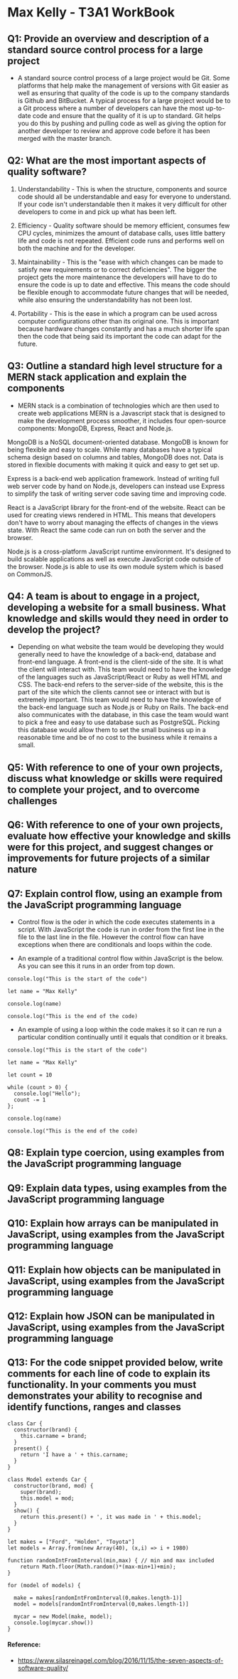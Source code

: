 # Max Kelly - T3A1 WorkBook

## Q1: Provide an overview and description of a standard source control process for a large project

  - A standard source control process of a large project would be Git. Some platforms that help make the management of versions with Git easier as well as ensuring that quality of the code is up to the company standards is Github and BitBucket. A typical process for a large project would be to a Git process where a number of developers can have the most up-to-date code and ensure that the quality of it is up to standard. Git helps you do this by pushing and pulling code as well as giving the option for another developer to review and approve code before it has been merged with the master branch.

## Q2: What are the most important aspects of quality software?

  1. Understandability - This is when the structure, components and source code should all be understandable and easy for everyone to understand. If your code isn't understandable then it makes it very difficult for other developers to come in and pick up what has been left. 

  2. Efficiency - Quality software should be memory efficient, consumes few CPU cycles, minimizes the amount of database calls, uses little battery life and code is not repeated. Efficient code runs and performs well on both the machine and for the developer. 

  3. Maintainability - This is the "ease with which changes can be made to satisfy new requirements or to correct deficiencies". The bigger the project gets the more maintenance the developers will have to do to ensure the code is up to date and effective. This means the code should be flexible enough to accommodate future changes that will be needed, while also ensuring the understandability has not been lost. 

  4. Portability - This is the ease in which a program can be used across computer configurations other than its original one. This is important because hardware changes constantly and has a much shorter life span then the code that being said its important the code can adapt for the future.

## Q3: Outline a standard high level structure for a MERN stack application and explain the components

  - MERN stack is a combination of technologies which are then used to create web applications MERN is a Javascript stack that is designed to make the development process smoother, it includes four open-source components: MongoDB, Express, React and Node.js. 
  
  MongoDB is a NoSQL document-oriented database. MongoDB is known for being flexible and easy to scale. While many databases have a typical schema design based on columns and tables, MongoDB does not. Data is stored in flexible documents with making it quick and easy to get set up. 
  
  Express is a back-end web application framework. Instead of writing full web server code by hand on Node.js, developers can instead use Express to simplify the task of writing server code saving time and improving code. 

  React is a JavaScript library for the front-end of the website. React can be used  for creating views rendered in HTML. This means that developers don't have to worry about managing the effects of changes in the views state. With React the same code can run on both the server and the browser. 

  Node.js is a cross-platform JavaScript runtime environment. It's designed to build scalable applications as well as execute JavaScript code outside of the browser. Node.js is able to use its own module system which is based on CommonJS. 

## Q4: A team is about to engage in a project, developing a website for a small business. What knowledge and skills would they need in order to develop the project?

  - Depending on what website the team would be developing they would generally need to have the knowledge of a back-end, database and front-end language. A front-end is the client-side of the site. It is what the client will interact with. This team would need to have the knowledge of the languages such as JavaScript/React or Ruby as well HTML and CSS. The back-end refers to the server-side of the website, this is the part of the site which the clients cannot see or interact with but is extremely important. This team would need to have the knowledge of the back-end language such as Node.js or Ruby on Rails. The back-end also communicates with the database, in this case the team would want to pick a free and easy to use database such as PostgreSQL. Picking this database would allow them to set the small business up in a reasonable time and be of no cost to the business while it remains a small. 

## Q5: With reference to one of your own projects, discuss what knowledge or skills were required to complete your project, and to overcome challenges



## Q6: With reference to one of your own projects, evaluate how effective your knowledge and skills were for this project, and suggest changes or improvements for future projects of a similar nature

## Q7: Explain control flow, using an example from the JavaScript programming language

  - Control flow is the oder in which the code executes statements in a script. With JavaScript the code is run in order from the first line in the file to the last line in the file. However the control flow can have exceptions when there are conditionals and loops within the code. 

  - An example of a traditional control flow within JavaScript is the below. As you can see this it runs in an order from top down.

  ```
  console.log("This is the start of the code")

  let name = "Max Kelly" 

  console.log(name)

  console.log("This is the end of the code)
  ```

  - An example of using a loop within the code makes it so it can re run a particular condition continually until it equals that condition or it breaks. 

  ```
  console.log("This is the start of the code")

  let name = "Max Kelly" 

  let count = 10

  while (count > 0) {
    console.log("Hello");
    count -= 1
  };

  console.log(name)

  console.log("This is the end of the code)
  ```

## Q8: Explain type coercion, using examples from the JavaScript programming language

## Q9: Explain data types, using examples from the JavaScript programming language

## Q10: Explain how arrays can be manipulated in JavaScript, using examples from the JavaScript programming language

## Q11: Explain how objects can be manipulated in JavaScript, using examples from the JavaScript programming language

## Q12: Explain how JSON can be manipulated in JavaScript, using examples from the JavaScript programming language

## Q13: For the code snippet provided below, write comments for each line of code to explain its functionality. In your comments you must demonstrates your ability to recognise and identify functions, ranges and classes

```
class Car {
  constructor(brand) {
    this.carname = brand;
  }
  present() {
    return 'I have a ' + this.carname;
  }
}

class Model extends Car {
  constructor(brand, mod) {
    super(brand);
    this.model = mod;
  }
  show() {
    return this.present() + ', it was made in ' + this.model;
  }
}

let makes = ["Ford", "Holden", "Toyota"]
let models = Array.from(new Array(40), (x,i) => i + 1980)

function randomIntFromInterval(min,max) { // min and max included
    return Math.floor(Math.random()*(max-min+1)+min);
}

for (model of models) {

  make = makes[randomIntFromInterval(0,makes.length-1)]
  model = models[randomIntFromInterval(0,makes.length-1)]
    
  mycar = new Model(make, model);
  console.log(mycar.show())
}
```

#### Reference:

- https://www.silasreinagel.com/blog/2016/11/15/the-seven-aspects-of-software-quality/